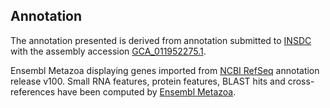 **Annotation**
----------

The annotation presented is derived from annotation submitted to
[INSDC](http://www.insdc.org) with the assembly accession [GCA\_011952275.1](http://www.ebi.ac.uk/ena/data/view/GCA_011952275.1).

Ensembl Metazoa displaying genes imported from [NCBI RefSeq](https://www.ncbi.nlm.nih.gov/genome/annotation_euk/Bombus_vancouverensis_nearcticus/100) annotation release v100.
Small RNA features, protein features, BLAST hits and cross-references have been
computed by [Ensembl Metazoa](https://metazoa.ensembl.org/info/genome/annotation/index.html).
